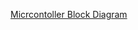 [Micrcontoller Block Diagram](https://app.diagrams.net/#G1Zu_ZALLJ08QVjuWkUUsSZqnZJdQ2op89#%7B%22pageId%22%3A%2290a13364-a465-7bf4-72fc-28e22215d7a0%22%7D)
